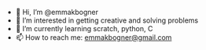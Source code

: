 - 👋 Hi, I’m @emmakbogner
- 👀 I’m interested in getting creative and solving problems
- 🌱 I’m currently learning scratch, python, C
- 📫 How to reach me: emmakbogner@gmail.com

<!---
emmakbogner/emmakbogner is a ✨ special ✨ repository because its `README.md` (this file) appears on your GitHub profile.
You can click the Preview link to take a look at your changes.
--->
